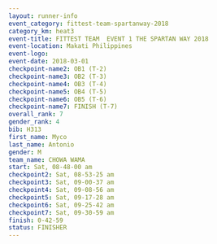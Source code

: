 ```yaml
---
layout: runner-info 
event_category: fittest-team-spartanway-2018 
category_km: heat3 
event-title: FITTEST TEAM  EVENT 1 THE SPARTAN WAY 2018 
event-location: Makati Philippines 
event-logo: 
event-date: 2018-03-01 
checkpoint-name2: OB1 (T-2) 
checkpoint-name3: OB2 (T-3) 
checkpoint-name4: OB3 (T-4) 
checkpoint-name5: OB4 (T-5) 
checkpoint-name6: OB5 (T-6) 
checkpoint-name7: FINISH (T-7) 
overall_rank: 7
gender_rank: 4
bib: H313
first_name: Myco
last_name: Antonio
gender: M
team_name: CHOWA WAMA
start: Sat, 08-48-00 am
checkpoint2: Sat, 08-53-25 am
checkpoint3: Sat, 09-00-37 am
checkpoint4: Sat, 09-08-56 am
checkpoint5: Sat, 09-17-28 am
checkpoint6: Sat, 09-25-42 am
checkpoint7: Sat, 09-30-59 am
finish: 0-42-59
status: FINISHER
---
```


